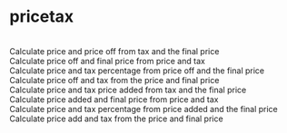 # pricetax <br />
<br />
Calculate price and price off from tax and the final price <br />
Calculate price off and final price from price and tax <br />
Calculate price and tax percentage from price off and the final price <br />
Calculate price off and tax from the price and final price <br />
Calculate price and tax price added from tax and the final price <br />
Calculate price added and final price from price and tax <br />
Calculate price and tax percentage from price added and the final price <br />
Calculate price add and tax from the price and final price <br />
